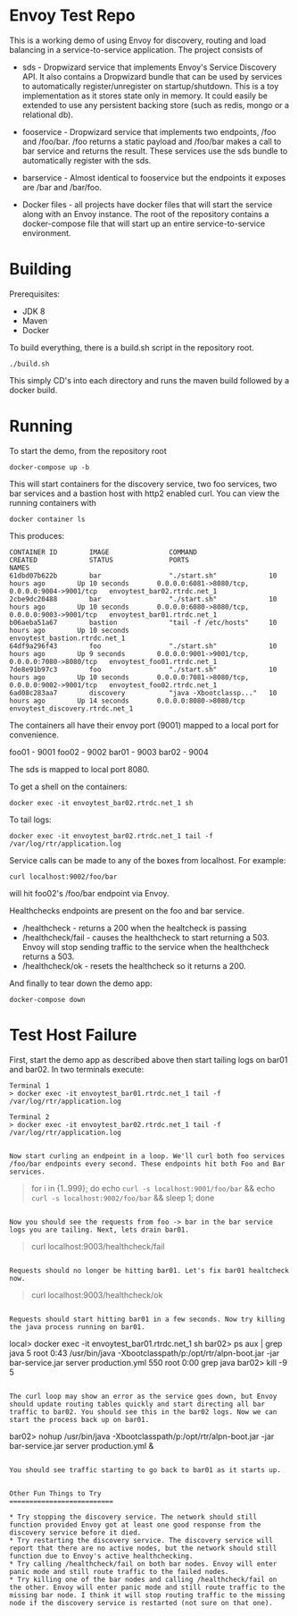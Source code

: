 # Envoy Test Repo

This is a working demo of using Envoy for discovery, routing and load balancing in a service-to-service application. The project consists of

* sds - Dropwizard service that implements Envoy's Service Discovery API. It also contains a Dropwizard bundle that can be used by services to automatically register/unregister on startup/shutdown. This is a toy implementation as it stores state only in memory. It could easily be extended to use any persistent backing store (such as redis, mongo or a relational db).

* fooservice - Dropwizard service that implements two endpoints, /foo and /foo/bar. /foo returns
a static payload and /foo/bar makes a call to bar service and returns the result. These services use the sds bundle to automatically register with the sds.

* barservice - Almost identical to fooservice but the endpoints it exposes are /bar and /bar/foo.

* Docker files - all projects have docker files that will start the service along with an Envoy instance. The root of the repository contains a docker-compose file that will start up an entire service-to-service environment.

Building
================

Prerequisites:
* JDK 8
* Maven
* Docker

To build everything, there is a build.sh script in the repository root.

```
./build.sh
```

This simply CD's into each directory and runs the maven build followed by a docker build.


Running
===============

To start the demo, from the repository root

```
docker-compose up -b
```

This will start containers for the discovery service, two foo services, two bar services and a bastion host with http2 enabled curl. You can view the running containers with

```
docker container ls
```

This produces:

```
CONTAINER ID        IMAGE               COMMAND                  CREATED             STATUS              PORTS                                            NAMES
61dbd07b622b        bar                 "./start.sh"             10 hours ago        Up 10 seconds       0.0.0.0:6081->8080/tcp, 0.0.0.0:9004->9001/tcp   envoytest_bar02.rtrdc.net_1
2cbe9dc20488        bar                 "./start.sh"             10 hours ago        Up 10 seconds       0.0.0.0:6080->8080/tcp, 0.0.0.0:9003->9001/tcp   envoytest_bar01.rtrdc.net_1
b06aeba51a67        bastion             "tail -f /etc/hosts"     10 hours ago        Up 10 seconds                                                        envoytest_bastion.rtrdc.net_1
64df9a296f43        foo                 "./start.sh"             10 hours ago        Up 9 seconds        0.0.0.0:9001->9001/tcp, 0.0.0.0:7080->8080/tcp   envoytest_foo01.rtrdc.net_1
7de8e91b97c3        foo                 "./start.sh"             10 hours ago        Up 10 seconds       0.0.0.0:7081->8080/tcp, 0.0.0.0:9002->9001/tcp   envoytest_foo02.rtrdc.net_1
6ad08c283aa7        discovery           "java -Xbootclassp..."   10 hours ago        Up 14 seconds       0.0.0.0:8080->8080/tcp                           envoytest_discovery.rtrdc.net_1
```
The containers all have their envoy port (9001) mapped to a local port for convenience.

foo01 - 9001
foo02 - 9002
bar01 - 9003
bar02 - 9004

The sds is mapped to local port 8080.


To get a shell on the containers:

```
docker exec -it envoytest_bar02.rtrdc.net_1 sh
```

To tail logs:

```
docker exec -it envoytest_bar02.rtrdc.net_1 tail -f /var/log/rtr/application.log
```

Service calls can be made to any of the boxes from localhost. For example:

```
curl localhost:9002/foo/bar
```

will hit foo02's /foo/bar endpoint via Envoy.

Healthchecks endpoints are present on the foo and bar service.

* /healthcheck - returns a 200 when the healtcheck is passing
* /healthcheck/fail - causes the healthcheck to start returning a 503. Envoy will stop sending traffic to the service when the healthcheck returns a 503.
* /healthcheck/ok - resets the healthcheck so it returns a 200.

And finally to tear down the demo app:

```
docker-compose down
```

Test Host Failure
========================

First, start the demo app as described above then start tailing logs on bar01 and bar02. In two terminals execute:

```
Terminal 1
> docker exec -it envoytest_bar01.rtrdc.net_1 tail -f /var/log/rtr/application.log

Terminal 2
> docker exec -it envoytest_bar02.rtrdc.net_1 tail -f /var/log/rtr/application.log


Now start curling an endpoint in a loop. We'll curl both foo services /foo/bar endpoints every second. These endpoints hit both Foo and Bar services.

```
> for i in {1..999}; do echo `curl -s localhost:9001/foo/bar` && echo `curl -s localhost:9002/foo/bar` && sleep 1; done
```

Now you should see the requests from foo -> bar in the bar service logs you are tailing. Next, lets drain bar01.

```
> curl localhost:9003/healthcheck/fail
```

Requests should no longer be hitting bar01. Let's fix bar01 healtcheck now.

```
> curl localhost:9003/healthcheck/ok
```

Requests should start hitting bar01 in a few seconds. Now try killing the java process running on bar01.

```
local> docker exec -it envoytest_bar01.rtrdc.net_1 sh
bar02> ps aux | grep java
    5 root       0:43 /usr/bin/java -Xbootclasspath/p:/opt/rtr/alpn-boot.jar -jar bar-service.jar server production.yml
  550 root       0:00 grep java
bar02> kill -9 5
```

The curl loop may show an error as the service goes down, but Envoy should update routing tables quickly and start directing all bar traffic to bar02. You should see this in the bar02 logs. Now we can start the process back up on bar01.

```
bar02> nohup /usr/bin/java -Xbootclasspath/p:/opt/rtr/alpn-boot.jar -jar bar-service.jar server production.yml &
```

You should see traffic starting to go back to bar01 as it starts up.


Other Fun Things to Try
==========================

* Try stopping the discovery service. The network should still function provided Envoy got at least one good response from the discovery service before it died.
* Try restarting the discovery service. The discovery service will report that there are no active nodes, but the network should still function due to Envoy's active healthchecking.
* Try calling /healthcheck/fail on both bar nodes. Envoy will enter panic mode and still route traffic to the failed nodes.
* Try killing one of the bar nodes and calling /healthcheck/fail on the other. Envoy will enter panic mode and still route traffic to the missing bar node. I think it will stop routing traffic to the missing node if the discovery service is restarted (not sure on that one).
